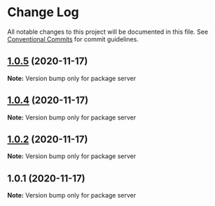 # Change Log

All notable changes to this project will be documented in this file.
See [Conventional Commits](https://conventionalcommits.org) for commit guidelines.

## [1.0.5](https://github.com/JinpingMa/lerna-demo/compare/v1.0.4...v1.0.5) (2020-11-17)

**Note:** Version bump only for package server





## [1.0.4](https://github.com/JinpingMa/lerna-demo/compare/v1.0.3...v1.0.4) (2020-11-17)

**Note:** Version bump only for package server





## [1.0.2](https://github.com/JinpingMa/lerna-demo/compare/v1.0.1...v1.0.2) (2020-11-17)

**Note:** Version bump only for package server





## 1.0.1 (2020-11-17)

**Note:** Version bump only for package server
